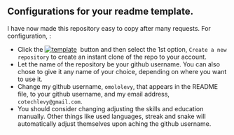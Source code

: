 ## Configurations for your readme template.
I have now made this repository easy to copy after many requests. For configuration, :<br>
* Click the <a href="https://github.com/omololevy/omololevy/generate"><img src="https://img.shields.io/badge/Use_this_template-208b3a?style=for-the-badge&logo=maseno&logoColor=white" alt="template" /></a>&nbsp; button and then select the 1st option, `Create a new repository` to create an instant clone of the repo to your account.
* Let the name of the repository be your github username. You can also chose to give it any name of your choice, depending on where you want to use it.
* Change my github username, `omololevy`, that appears in the README file, to your github username, and my email address, `cotechlevy@gmail.com`. 
* You should consider changing adjusting the  skills and education manually. Other things like used languages, streak and snake will automatically adjust themselves upon aching the github username.
